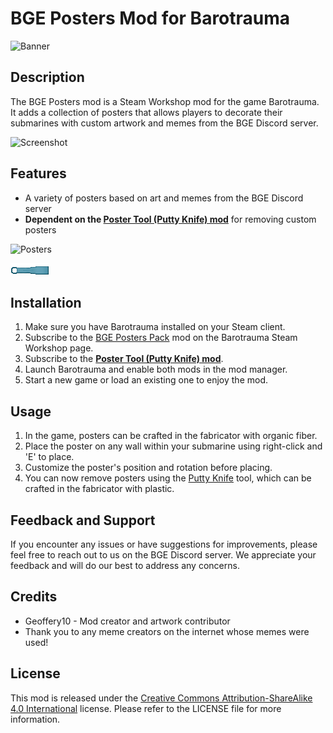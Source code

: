 # BGE Posters Mod for Barotrauma

![Banner](https://steamuserimages-a.akamaihd.net/ugc/2518151211095622604/AF115ECF480A4FBEB73EF6E14CD9D096A1446DAF/?imw=637&imh=358&ima=fit&impolicy=Letterbox&imcolor=%23000000&letterbox=true)

## Description
The BGE Posters mod is a Steam Workshop mod for the game Barotrauma. It adds a collection of posters that allows players to decorate their submarines with custom artwork and memes from the BGE Discord server.

![Screenshot](./sample_2.png)

## Features
- A variety of posters based on art and memes from the BGE Discord server
- **Dependent on the [Poster Tool (Putty Knife) mod](https://steamcommunity.com/sharedfiles/filedetails/?id=3238410294)** for removing custom posters

![Posters](./sample_1.gif)

![Putty Knife](https://raw.githubusercontent.com/Geoffery10/Baro-Poster-Putty-Knife/refs/heads/main/images/poster_tool.png?token=GHSAT0AAAAAAC665MJBNGL6YBQKJKJLHN54Z5Y3DSA)

## Installation
1. Make sure you have Barotrauma installed on your Steam client.
2. Subscribe to the [BGE Posters Pack](https://steamcommunity.com/sharedfiles/filedetails/?id=3233816715) mod on the Barotrauma Steam Workshop page.
3. Subscribe to the **[Poster Tool (Putty Knife) mod](https://steamcommunity.com/sharedfiles/filedetails/?id=3238410294)**.
4. Launch Barotrauma and enable both mods in the mod manager.
5. Start a new game or load an existing one to enjoy the mod.

## Usage
1. In the game, posters can be crafted in the fabricator with organic fiber.
2. Place the poster on any wall within your submarine using right-click and 'E' to place.
3. Customize the poster's position and rotation before placing.
4. You can now remove posters using the [Putty Knife](https://steamcommunity.com/sharedfiles/filedetails/?id=3238410294) tool, which can be crafted in the fabricator with plastic.

## Feedback and Support
If you encounter any issues or have suggestions for improvements, please feel free to reach out to us on the BGE Discord server. We appreciate your feedback and will do our best to address any concerns.

## Credits
- Geoffery10 - Mod creator and artwork contributor
- Thank you to any meme creators on the internet whose memes were used!

## License
This mod is released under the [Creative Commons Attribution-ShareAlike 4.0 International](https://creativecommons.org/licenses/by-sa/4.0/) license. Please refer to the LICENSE file for more information.
